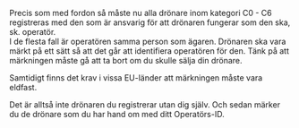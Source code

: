 Precis som med fordon så måste nu alla drönare inom kategori C0 - C6 registreras med den som är ansvarig för att drönaren fungerar som den ska, sk. operatör.  
I de flesta fall är operatören samma person som ägaren.
Drönaren ska vara märkt på ett sätt så att det går att identifiera operatören för den.
Tänk på att märkningen måste gå att ta bort om du skulle sälja din drönare.

Samtidigt finns det krav i vissa EU-länder att märkningen måste vara eldfast.

Det är alltså inte drönaren du registrerar utan dig själv. Och sedan märker du de drönare som du har hand om med ditt Operatörs-ID.
